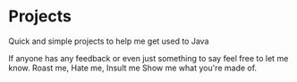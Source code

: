# Projects
Quick and simple projects to help me get used to Java


If anyone has any feedback or even just something to say feel free to let me know. Roast me, Hate me, Insult me 
Show me what you're made of.
